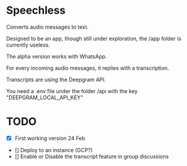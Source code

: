 # Speechless

Converts audio messages to text.

Designed to be an app, though still under exploration, the /app folder is currently useless.

The alpha version works with WhatsApp.

For every incoming audio messages, it replies with a transcription.

Transcripts are using the Deepgram API.

You need a .env file under the folder /api with the key "DEEPGRAM_LOCAL_API_KEY"

# TODO

- [x] First working version 24 Feb
- [] Deploy to an instance (GCP?)
- [] Enable or Disable the transcript feature in group discussions

